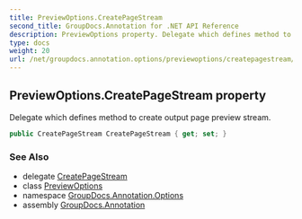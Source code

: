 ```yaml
---
title: PreviewOptions.CreatePageStream
second_title: GroupDocs.Annotation for .NET API Reference
description: PreviewOptions property. Delegate which defines method to create output page preview stream
type: docs
weight: 20
url: /net/groupdocs.annotation.options/previewoptions/createpagestream/
---
```

## PreviewOptions.CreatePageStream property

Delegate which defines method to create output page preview stream.

```csharp
public CreatePageStream CreatePageStream { get; set; }
```

### See Also

* delegate [CreatePageStream](../../createpagestream/)
* class [PreviewOptions](../)
* namespace [GroupDocs.Annotation.Options](../../previewoptions/)
* assembly [GroupDocs.Annotation](../../../)


